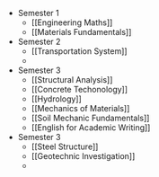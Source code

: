 - Semester 1
	- [[Engineering Maths]]
	- [[Materials Fundamentals]]
- Semester 2
	- [[Transportation System]]
	-
- Semester 3
	- [[Structural Analysis]]
	- [[Concrete Techonology]]
	- [[Hydrology]]
	- [[Mechanics of Materials]]
	- [[Soil Mechanic Fundamentals]]
	- [[English for Academic Writing]]
- Semester 3
	- [[Steel Structure]]
	- [[Geotechnic Investigation]]
	-